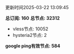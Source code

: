 更新时间2025-03-22 13:09:45

**总订阅: 160**
**总节点: 32312**
- vless节点: 10052
- hysteria2节点: 2

**google ping有效节点: 584**
